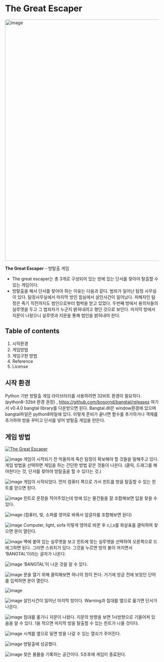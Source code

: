 # The Great Escaper
<img width="790" alt="image" src="https://github.com/user-attachments/assets/213fc3d3-8404-4fb3-ae8b-abafddafe3c7">

**The Great Escaper** – 방탈출 게임
-	The great escaper는 총 3개로 구성되어 있는 방에 있는 단서를 찾아야 탈출할 수 있는 게임이다.
-	방탈출을 해서 단서를 찾아야 하는 이유는 다음과 같다.
범죄가 일어난 탐정 사무실이 있다. 탐정사무실에서 마지막 방인 침실에서 살인사건이 일어났다. 피해자인 탐정은 죽기 직전까지도 범인으로부터 협박을 받고 있었다.
두번째 방에서 용의자들의 실루엣을 두고 그 범죄자가 누군지 밝혀내려고 했던 것으로 보인다. 마지막 방에서 지문이 나왔으니 실루엣과 지문을 통해 범인을 밝혀내야 한다. 
## Table of contents	
1.	시작환경
2.	게임방법
3.	게임구현 방법
4.	Reference
5.	License
## 시작 환경
Python 기반 방탈출 게임 라이브러리를 사용하려면 32비트 환경이 필요하다. (python8-32bit 환경 권장) , https://github.com/bosornd/bangtal/releases 여기서 v0.4.0 bangtal library를 다운받으면 된다. Bangtal.dll은 window환경에 있으며 bangtal파일은 python8파일에 있다. 이렇게 준비가 끝나면 함수를 추가하거나 객체를 추가하여 방을 꾸미고 단서를 넣어 방탈출 게임을 만든다.

## 게임 방법


[![The Great Escaper](https://img.youtube.com/vi/10o4dw1W-zs/0.jpg)](https://youtu.be/10o4dw1W-zs)


 
![image](https://github.com/user-attachments/assets/d3652ede-512f-4624-aea7-161aa371313c)
게임이 시작되기 전 억울하게 죽은 탐정이 확보해야 할 것들을 말해주고 있다.
게임 방법을 선택하면 게임을 하는 간단한 방법 같은 것들이 나온다. (클릭, 드래그를 해야한다는 것, 단서를 찾아야 방탈출을 할 수 있다는 것.) 

![image](https://github.com/user-attachments/assets/d2668463-d9dc-44e5-9516-dc831cd4b882)
게임이 시작되었다. 먼저 컴퓨터 쪽으로 가서 힌트를 방을 탈출할 수 있는 힌트를 얻으면 된다.

![image](https://github.com/user-attachments/assets/9f42c17d-8b79-4588-9184-0bd07c849cda)
힌트로 문장을 적어주었는데 방에 있는 물건들을 잘 조합해보면 답을 찾을 수 있다. 

![image](https://github.com/user-attachments/assets/5bbc24d7-bd64-47bc-87c0-f11e3b7fe694)
 (컴퓨터, 빛, 소파를 영어로 바꿔서 앞글자를 조합해보면 된다)

![image](https://github.com/user-attachments/assets/02abd6b8-68cd-4e90-8cb7-01e374afe5b9)
Computer, light, sofa 이렇게 영어로 바꾼 후 c,l,s를 화살표를 클릭하여 찾으면 문이 열린다. 

![image](https://github.com/user-attachments/assets/7130cb5a-8cb1-4bac-965d-f5e5010ba0ab)
벽에 붙여 있는 실루엣을 보고 힌트에 맞는 실루엣을 선택하여 오른쪽으로 드래그하면 된다. 그러면 스위치가 있다. 그것을 누르면 방의 불이 꺼지면서 ‘BANGTAL’이라는 글자가 나온다.

![image](https://github.com/user-attachments/assets/25c7a064-2337-4a07-942c-0ad988f831ff)
‘BANGTAL’이 나온 것을 알 수 있다.

![image](https://github.com/user-attachments/assets/c03606bf-a9c5-4b3f-9f15-8b00c379a358)
문을 열기 위해 클릭해보면 하나의 창이 뜬다. 거기에 방금 전에 보았던 단어를 입력하면 문이 열린다. 

![image](https://github.com/user-attachments/assets/65275f9e-4ae0-4e90-a5f8-b36e20590867)

![image](https://github.com/user-attachments/assets/77c49b07-924c-428d-8614-10540f36819a)
살인사건이 일어난 마지막 방이다. Warning과 침대를 옆으로 옮기면 단서가 나온다.

![image](https://github.com/user-attachments/assets/b56f2fad-fbc2-41d2-bb48-c51fbfe3e22a)
침대를 옮기니 지문이 나왔다. 지문의 방향을 보면 1시방향으로 기울어져 있음을 알 수 있다. 1을 적으면 마지막 방을 탈출할 수 있는 힌트가 나올 것이다.

![image](https://github.com/user-attachments/assets/7edca17a-0b82-4025-a9e9-5b82aeba64f5)
시계를 옆으로 밀면 방을 나갈 수 있는 열쇠가 주어진다.

![image](https://github.com/user-attachments/assets/294af7fc-0226-453a-b10b-08444f370a69)
방탈출에 성공했다.

![image](https://github.com/user-attachments/assets/ad6c2b69-8866-438c-b70a-3fe0a12ad9a3)
찾은 물품을 기록하는 공간이다. 5초후에 게임이 종료된다. 






 

 


